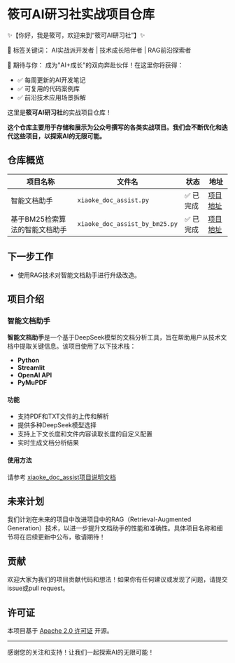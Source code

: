 # 筱可AI研习社实战项目仓库

✨【你好，我是筱可，欢迎来到“筱可AI研习社”】✨

🚀 标签关键词： AI实战派开发者 | 技术成长陪伴者 | RAG前沿探索者

🌈 期待与你：
成为"AI+成长"的双向奔赴伙伴！在这里你将获得：

- ✅ 每周更新的AI开发笔记
- ✅ 可复用的代码案例库
- ✅ 前沿技术应用场景拆解


这里是**筱可AI研习社**的实战项目仓库！

**这个仓库主要用于存储和展示为公众号撰写的各类实战项目。我们会不断优化和迭代这些项目，以探索AI的无限可能。**

## 仓库概览

| 项目名称                       | 文件名                          | 状态     | 地址                                                                 |
| ------------------------------ | ------------------------------- | -------- | -------------------------------------------------------------------- |
| 智能文档助手                   | `xiaoke_doc_assist.py`          | ✅ 已完成 | [项目地址](projects/xiaoke_doc_assist/README.md)                     |
| 基于BM25检索算法的智能文档助手 | `xiaoke_doc_assist_by_bm25.py` | ✅ 已完成 | [项目地址](projects/xiaoke_doc_assist_by_bm25/README.md)            |

## 下一步工作

- 使用RAG技术对智能文档助手进行升级改造。

## 项目介绍

### 智能文档助手

**智能文档助手**是一个基于DeepSeek模型的文档分析工具，旨在帮助用户从技术文档中提取关键信息。该项目使用了以下技术栈：

- **Python**
- **Streamlit**
- **OpenAI API**
- **PyMuPDF**

#### 功能

- 支持PDF和TXT文件的上传和解析
- 提供多种DeepSeek模型选择
- 支持上下文长度和文件内容读取长度的自定义配置
- 实时生成文档分析结果

#### 使用方法

请参考 [xiaoke_doc_assist项目说明文档](projects/xiaoke_doc_assist/README.md)

## 未来计划

我们计划在未来的项目中改进项目中的RAG（Retrieval-Augmented Generation）技术，以进一步提升文档助手的性能和准确性。具体项目名称和细节将在后续更新中公布，敬请期待！

## 贡献

欢迎大家为我们的项目贡献代码和想法！如果你有任何建议或发现了问题，请提交issue或pull request。

## 许可证

本项目基于 [Apache 2.0 许可证](http://www.apache.org/licenses/LICENSE-2.0) 开源。

---

感谢您的关注和支持！让我们一起探索AI的无限可能！
